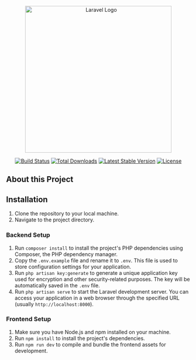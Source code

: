 <p align="center"><a href="https://laravel.com" target="_blank"><img src="https://raw.githubusercontent.com/laravel/art/master/logo-lockup/5%20SVG/2%20CMYK/1%20Full%20Color/laravel-logolockup-cmyk-red.svg" width="400" alt="Laravel Logo"></a></p>

<p align="center">
<a href="https://github.com/laravel/framework/actions"><img src="https://github.com/laravel/framework/workflows/tests/badge.svg" alt="Build Status"></a>
<a href="https://packagist.org/packages/laravel/framework"><img src="https://img.shields.io/packagist/dt/laravel/framework" alt="Total Downloads"></a>
<a href="https://packagist.org/packages/laravel/framework"><img src="https://img.shields.io/packagist/v/laravel/framework" alt="Latest Stable Version"></a>
<a href="https://packagist.org/packages/laravel/framework"><img src="https://img.shields.io/packagist/l/laravel/framework" alt="License"></a>
</p>

## About this Project


## Installation
1. Clone the repository to your local machine.
2. Navigate to the project directory.

### Backend Setup
1. Run `composer install` to install the project's PHP dependencies using Composer, the PHP dependency manager.
2. Copy the `.env.example` file and rename it to `.env`. This file is used to store configuration settings for your application.
3. Run `php artisan key:generate` to generate a unique application key used for encryption and other security-related purposes. The key will be automatically saved in the `.env` file.
4. Run `php artisan serve` to start the Laravel development server. You can access your application in a web browser through the specified URL (usually `http://localhost:8000`).

### Frontend Setup
1. Make sure you have Node.js and npm installed on your machine.
2. Run `npm install` to install the project's dependencies.
3. Run `npm run dev` to compile and bundle the frontend assets for development.